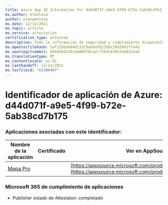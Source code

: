 ```yaml
---
title: Azure App ID Information for d44d071f-a9e5-4f99-b72e-5ab38cd7b175
ms.author: elmalova
author: elenamalova
ms.date: 12/14/2021
ms.topic: article
ms.service: attestation
certification_type: attested
description: Toda la información de seguridad y cumplimiento disponible para d44d071f-a9e5-4f99-b72e-5ab38cd7b175.
ms.openlocfilehash: 5af22bbeb84d13319ae9a5623d9c28d2b01ffa4d
ms.sourcegitcommit: 849d584236cda08570ca2c72b4147853ab0314a8
ms.translationtype: MT
ms.contentlocale: es-ES
ms.lasthandoff: 12/14/2021
ms.locfileid: "61509407"
---
```

# <a name="azure-app-id-d44d071f-a9e5-4f99-b72e-5ab38cd7b175"></a>Identificador de aplicación de Azure: d44d071f-a9e5-4f99-b72e-5ab38cd7b175


### <a name="apps-associated-with-this-id"></a>Aplicaciones asociadas con este identificador:
| **Nombre de la aplicación** | **Certificado** | **Ver en AppSource** |
|--------------|---------------|-----------------------|
| [Mapa Pro](https://docs.microsoft.com/microsoft-365-app-certification/forward/WA200003434) |  | [https://appsource.microsoft.com/product/office/WA200003434](https://appsource.microsoft.com/product/office/WA200003434) |

### <a name="microsoft-365-app-compliance-status"></a>Microsoft 365 de cumplimiento de aplicaciones
- Publisher estado de Attestaton: completado
